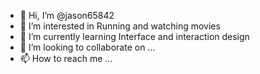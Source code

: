 - 👋 Hi, I’m @jason65842
- 👀 I’m interested in Running and watching movies
- 🌱 I’m currently learning Interface and interaction design
- 💞️ I’m looking to collaborate on ...
- 📫 How to reach me ...

<!---
jason65842/jason65842 is a ✨ special ✨ repository because its `README.md` (this file) appears on your GitHub profile.
You can click the Preview link to take a look at your changes.
--->
